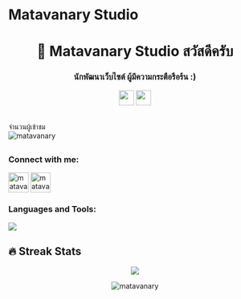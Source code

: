 # Matavanary Studio



<h1 align="center">👋 Matavanary Studio สวัสดีครับ</h1>
<h3 align="center">นักพัฒนาเว็บไซต์ ผู้มีความกระตือรือร้น :)</h3>

<p align="center"> 
  <img src="https://media.giphy.com/media/iY8CRBdQXODJSCERIr/giphy.gif" width="30px">
<!--   <img src="https://komarev.com/ghpvc/?username=matavanary&label=จำนวนผู้เข้าชม&color=0e75b6&style=flat"/> -->
  <img src="https://media.giphy.com/media/iY8CRBdQXODJSCERIr/giphy.gif" width="30px"> 
</p>


<br>จำนวนผู้เข้าชม<br><img src="https://profile-counter.glitch.me/matavanary/count.svg" alt="matavanary" />
<br>
## 


<h3 align="left">Connect with me:</h3>
<p align="left">
<a href="https://www.facebook.com/WebMatavanary" target="_blank"><img align="center" src="https://raw.githubusercontent.com/rahuldkjain/github-profile-readme-generator/master/src/images/icons/Social/facebook.svg" alt="matavanary" height="40" width="40" /></a>
<a href="https://lin.ee/CaaCtp3" target="blank"><img align="center" src="https://upload.wikimedia.org/wikipedia/commons/thumb/4/41/LINE_logo.svg/800px-LINE_logo.svg.png" alt="matavanary" height="40" width="40" /></a>
<!-- <a href="https://www.youtube.com/c/animationcoding" target="blank"><img align="center" src="https://raw.githubusercontent.com/rahuldkjain/github-profile-readme-generator/master/src/images/icons/Social/youtube.svg" alt="matavanary" height="30" width="40" /></a> -->
</p>

<h3 align="left">Languages and Tools:</h3>
<p align="left"> 
<!--   <a href="https://developer.android.com" target="_blank" rel="noreferrer">
  <img src="https://raw.githubusercontent.com/devicons/devicon/master/icons/android/android-original-wordmark.svg" alt="android" width="40" height="40"/> </a> 
  <a href="https://www.blender.org/" target="_blank" rel="noreferrer"> 
  <img src="https://download.blender.org/branding/community/blender_community_badge_white.svg" alt="blender" width="40" height="40"/> </a> 
  <a href="https://www.w3schools.com/cs/" target="_blank" rel="noreferrer"> 
  <img src="https://raw.githubusercontent.com/devicons/devicon/master/icons/csharp/csharp-original.svg" alt="csharp" width="40" height="40"/> </a>  -->
  <img src="https://skillicons.dev/icons?i=html,css,js,jquery,mysql,ps,php,pr,github,vscode" />
<!--   <a href="#" target="_blank" rel="noreferrer"><img src="https://github.com/matavanary/MY_PROJECT/blob/main/PNG/1-HTML.png" alt="html" width="50" height="60"/> </a> 
  <a href="#" target="_blank" rel="noreferrer"><img src="https://github.com/matavanary/MY_PROJECT/blob/main/PNG/2-CSS.png" width="50" height="60"/> </a> 
  <a href="#" target="_blank" rel="noreferrer"><img src="https://github.com/matavanary/MY_PROJECT/blob/main/PNG/3-JS.png" width="50" height="60"/> </a> 
  <a href="#" target="_blank" rel="noreferrer"><img src="https://github.com/matavanary/MY_PROJECT/blob/main/PNG/4-BOOTSTRAP.png" width="50" height="60"/> </a> 
  <a href="#" target="_blank" rel="noreferrer"><img src="https://github.com/matavanary/MY_PROJECT/blob/main/PNG/5-PHP.png" width="50" height="60"/> </a> 
  <a href="#" target="_blank" rel="noreferrer"><img src="https://github.com/matavanary/MY_PROJECT/blob/main/PNG/6-MYSQL.png" width="50" height="60"/> </a> 
  <a href="#" target="_blank" rel="noreferrer"><img src="https://github.com/matavanary/MY_PROJECT/blob/main/PNG/7-PS.png" width="50" height="60"/> </a>  -->
<!--   <a href="https://www.figma.com/" target="_blank" rel="noreferrer"> 
  <img src="https://www.vectorlogo.zone/logos/figma/figma-icon.svg" alt="figma" width="40" height="40"/> </a>  -->
<!--   <a href="https://www.adobe.com/in/products/illustrator.html" target="_blank" rel="noreferrer"> 
  <img src="https://www.vectorlogo.zone/logos/adobe_illustrator/adobe_illustrator-icon.svg" alt="illustrator" width="40" height="40"/> </a>  -->
<!--   <a href="https://www.java.com" target="_blank" rel="noreferrer"> 
  <img src="https://raw.githubusercontent.com/devicons/devicon/master/icons/java/java-original.svg" alt="java" width="40" height="40"/> </a>  -->
<!--   <a href="https://www.photoshop.com/en" target="_blank" rel="noreferrer"> 
  <img src="https://raw.githubusercontent.com/devicons/devicon/master/icons/photoshop/photoshop-line.svg" alt="photoshop" width="40" height="40"/> </a>  -->
<!--   <a href="https://www.python.org" target="_blank" rel="noreferrer"><img src="https://raw.githubusercontent.com/devicons/devicon/master/icons/python/python-original.svg" alt="python" width="40" height="40"/> </a> 
  <a href="https://reactjs.org/" target="_blank" rel="noreferrer"><img src="https://raw.githubusercontent.com/devicons/devicon/master/icons/react/react-original-wordmark.svg" alt="react" width="40" height="40"/> </a> 
  <a href="https://unity.com/" target="_blank" rel="noreferrer"><img src="https://www.vectorlogo.zone/logos/unity3d/unity3d-icon.svg" alt="unity" width="40" height="40"/> </a>  -->
</p>

## 🔥 Streak Stats
<p align="center">
  <img src="https://github-readme-streak-stats.herokuapp.com/?user=matavanary&theme=dark&date_format=M%20j%5B%2C%20Y%5D&border=FF4500&ring=FF4500&currStreakNum=F1F1F1&sideNums=E2E0DE&currStreakLabel=FF4E01&sideLabels=FF5600&stroke=FF4500&fire=FE4906&dates=E5E5E5)](https://git.io/streak-stats" />
</p>


<p align="center"><img src="https://github-readme-stats.vercel.app/api?username=matavanary&theme=midnight-purple&show_icons=true&include_all_commits=true&count_private=true&hide=issues" alt="matavanary"/>
</p>
